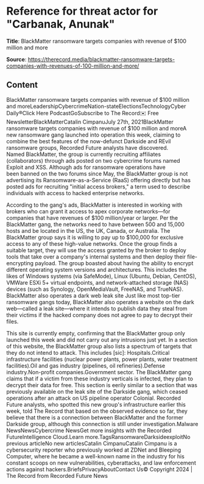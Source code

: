 # Reference for threat actor for "Carbanak, Anunak"

**Title**: BlackMatter ransomware targets companies with revenue of $100 million and more

**Source**: https://therecord.media/blackmatter-ransomware-targets-companies-with-revenues-of-100-million-and-more/

## Content
BlackMatter ransomware targets companies with revenue of $100 million and moreLeadershipCybercrimeNation-stateElectionsTechnologyCyber Daily®Click Here PodcastGoSubscribe to The Record✉️ Free NewsletterBlackMatterCatalin CimpanuJuly 27th, 2021BlackMatter ransomware targets companies with revenue of $100 million and moreA new ransomware gang launched into operation this week, claiming to combine the best features of the now-defunct Darkside and REvil ransomware groups, Recorded Future analysts have discovered.
Named BlackMatter, the group is currently recruiting affiliates (collaborators) through ads posted on two cybercrime forums named Exploit and XSS.
Although ads for ransomware operations have been banned on the two forums since May, the BlackMatter group is not advertising its Ransomware-as-a-Service (RaaS) offering directly but has posted ads for recruiting "initial access brokers," a term used to describe individuals with access to hacked enterprise networks.

According to the gang's ads, BlackMatter is interested in working with brokers who can grant it access to apex corporate networks—for companies that have revenues of $100 million/year or larger.
Per the BlackMatter gang, the networks need to have between 500 and 15,000 hosts and be located in the US, the UK, Canada, or Australia.
The BlackMatter group says it is willing to pay up to $100,000 for exclusive access to any of these high-value networks.
Once the group finds a suitable target, they will use the access granted by the broker to deploy tools that take over a company's internal systems and then deploy their file-encrypting payload.
The group boasted about having the ability to encrypt different operating system versions and architectures. This includes the likes of Windows systems (via SafeMode), Linux (Ubuntu, Debian, CentOS), VMWare ESXi 5+ virtual endpoints, and network-attached storage (NAS) devices (such as Synology, OpenMediaVault, FreeNAS, and TrueNAS).
BlackMatter also operates a dark web leak site
Just like most top-tier ransomware gangs today, BlackMatter also operates a website on the dark web—called a leak site—where it intends to publish data they steal from their victims if the hacked company does not agree to pay to decrypt their files.

This site is currently empty, confirming that the BlackMatter group only launched this week and did not carry out any intrusions just yet.
In a section of this website, the BlackMatter group also lists a spectrum of targets that they do not intend to attack. This includes [sic]:
Hospitals.Critical infrastructure facilities (nuclear power plants, power plants, water treatment facilities).Oil and gas industry (pipelines, oil refineries).Defense industry.Non-profit companies.Government sector.
The BlackMatter gang claims that if a victim from these industry verticals is infected, they plan to decrypt their data for free.
This section is eerily similar to a section that was previously available on the leak site of the Darkside gang, which ceased operations after an attack on US pipeline operator Colonial.
Recorded Future analysts, who spotted this new group's infrastructure earlier this week, told The Record that based on the observed evidence so far, they believe that there is a connection between BlackMatter and the former Darkside group, although this connection is still under investigation.Malware NewsNewsCybercrime NewsGet more insights with the Recorded FutureIntelligence Cloud.Learn more.TagsRansomwareDarksideexploitNo previous articleNo new articlesCatalin CimpanuCatalin Cimpanu is a cybersecurity reporter who previously worked at ZDNet and Bleeping Computer, where he became a well-known name in the industry for his constant scoops on new vulnerabilities, cyberattacks, and law enforcement actions against hackers.BriefsPrivacyAboutContact Us© Copyright 2024 | The Record from Recorded Future News
